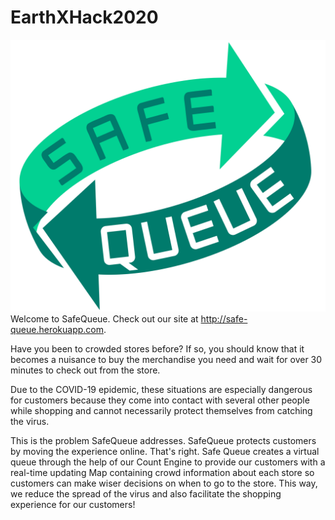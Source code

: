 # EarthXHack2020
![](/static/images/SafeQueue.png)
Welcome to SafeQueue. 
Check out our site at http://safe-queue.herokuapp.com.

Have you been to crowded stores before? If so, you should know that it becomes a nuisance to buy the merchandise you need and wait for over 30 minutes to check out from the store.

Due to the COVID-19 epidemic, these situations are especially dangerous for customers because they come into contact with several other people while shopping and cannot necessarily protect themselves from catching the virus.

This is the problem SafeQueue addresses. SafeQueue protects customers by moving the experience online. That's right. Safe Queue creates a virtual queue through the help of our Count Engine to provide our customers with a real-time updating Map containing crowd information about each store so customers can make wiser decisions on when to go to the store. This way, we reduce the spread of the virus and also facilitate the shopping experience for our customers!
